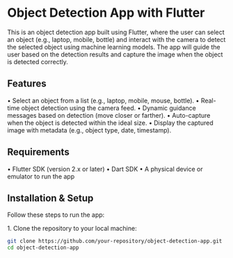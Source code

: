 # Object Detection App with Flutter

This is an object detection app built using Flutter, where the user can select an object (e.g., laptop, mobile, bottle) and interact with the camera to detect the selected object using machine learning models. The app will guide the user based on the detection results and capture the image when the object is detected correctly.

## Features
•⁠  ⁠Select an object from a list (e.g., laptop, mobile, mouse, bottle).
•⁠  ⁠Real-time object detection using the camera feed.
•⁠  ⁠Dynamic guidance messages based on detection (move closer or farther).
•⁠  ⁠Auto-capture when the object is detected within the ideal size.
•⁠  ⁠Display the captured image with metadata (e.g., object type, date, timestamp).

## Requirements
•⁠  ⁠Flutter SDK (version 2.x or later)
•⁠  ⁠Dart SDK
•⁠  ⁠A physical device or emulator to run the app

## Installation & Setup

Follow these steps to run the app:

1.⁠ ⁠Clone the repository to your local machine:

```bash
git clone https://github.com/your-repository/object-detection-app.git
cd object-detection-app
